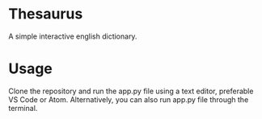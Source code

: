 # Thesaurus
A simple interactive english dictionary.

# Usage
Clone the repository and run the app.py file using a text editor, preferable VS Code or Atom. Alternatively, you can also run app.py file through the terminal. 